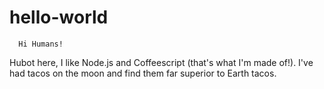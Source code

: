 # hello-world

      Hi Humans!

   Hubot here, I like Node.js and Coffeescript (that's what I'm made of!). I've had tacos on the moon and find them far superior to Earth tacos.
